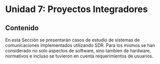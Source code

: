 # Unidad 7: Proyectos Integradores

## Contenido
En esta Sección se presentarán casos de estudio de sistemas de comunicaciones implementados utilizando SDR. Para los mismos se han considerado no solo aspectos de software, sino tambien de hardware, normativos e incluso se tuvieron en cuenta requerimientos de usuarios.
